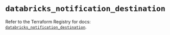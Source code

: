 # `databricks_notification_destination`

Refer to the Terraform Registry for docs: [`databricks_notification_destination`](https://registry.terraform.io/providers/databricks/databricks/1.70.0/docs/resources/notification_destination).
